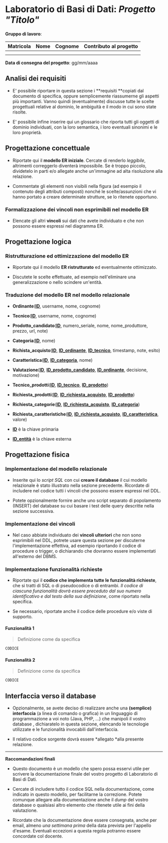 # Laboratorio di Basi di Dati:  *Progetto "Titolo"*

**Gruppo di lavoro**:

| Matricola | Nome | Cognome | Contributo al progetto |
|:---------:|:----:|:-------:|:----------------------:|
|           |      |         |                        |
|           |      |         |                        |

**Data di consegna del progetto**: gg/mm/aaaa

## Analisi dei requisiti

- E' possibile riportare in questa sezione i **requisiti **copiati dal documento di specifica, oppure semplicemente riassumerne gli aspetti più importanti.
  Vanno quindi (eventualmente) discusse tutte le scelte progettuali relative al dominio, le ambiguità e il modo in cui sono state risolte.

- E' possibile infine inserire qui un glossario che riporta tutti gli oggetti di dominio individuati, con la loro semantica, i loro eventuali sinonimi e le loro proprietà.

## Progettazione concettuale

- Riportate qui il **modello ER iniziale**. Cercate di renderlo *leggibile*, altrimenti correggerlo diventerà impossibile. Se è troppo piccolo, dividetelo in parti e/o allegate anche un'immagine ad alta risoluzione alla relazione.

- Commentate gli elementi non visibili nella figura (ad esempio il contenuto degli attributi composti) nonché le scelte/assunzioni che vi hanno portato a creare determinate strutture, se lo ritenete opportuno.

### Formalizzazione dei vincoli non esprimibili nel modello ER

- Elencate gli altri **vincoli** sui dati che avete individuato e che non possono essere espressi nel diagramma ER.

## Progettazione logica

### Ristrutturazione ed ottimizzazione del modello ER

- Riportate qui il modello **ER ristrutturato** ed eventualmente ottimizzato. 

- Discutete le scelte effettuate, ad esempio nell'eliminare una generalizzazione o nello scindere un'entità.

### Traduzione del modello ER nel modello relazionale

- **Ordinante**(**<ins>ID</ins>**, username, nome, cognome)
- **Tecnico**(**<ins>ID</ins>**, username, nome, cognome)
- **Prodotto_candidato**(**<ins>ID</ins>**, numero_seriale, nome, nome_produttore, prezzo, url, note)
- **Categoria**(**<ins>ID</ins>**, nome)
- **Richista_acquisto**(**<ins>ID</ins>**, **<ins>ID_ordinante</ins>**, **<ins>ID_tecnico</ins>**, timestamp, note, esito)
- **Caratteristica**(**<ins>ID</ins>**, **<ins>ID_categoria</ins>**, nome)
- **Valutazione**(**<ins>ID</ins>**, **<ins>ID_prodotto_candidato</ins>**, **<ins>ID_ordinante</ins>**, decisione, motivazione)
- **Tecnico_prodotti**(**<ins>ID</ins>**, **<ins>ID_tecnico</ins>**, **<ins>ID_prodotto</ins>**)
- **Richiesta_prodotti**(**<ins>ID</ins>**, **<ins>ID_richiesta_acquisto</ins>**, **<ins>ID_prodotto</ins>**)
- **Richiesta_categorie**(**<ins>ID</ins>**, **<ins>ID_richiesta_acquisto</ins>**, **<ins>ID_categoria</ins>**)
- **Richiesta_caratteristiche**(**<ins>ID</ins>**, **<ins>ID_richiesta_acquisto</ins>**, **<ins>ID_caratteristica</ins>**, valore)

- **<ins>ID</ins>** è la chiave primaria
- **<ins>ID_entità</ins>** è la chiave esterna

## Progettazione fisica

### Implementazione del modello relazionale

- Inserite qui lo *script SQL* con cui **creare il database** il cui modello relazionale è stato illustrato nella sezione precedente. Ricordate di includere nel codice tutti
  i vincoli che possono essere espressi nel DDL. 

- Potete opzionalmente fornire anche uno script separato di popolamento (INSERT) del database su cui basare i test delle query descritte nella sezione successiva.

### Implementazione dei vincoli

- Nel caso abbiate individuato dei **vincoli ulteriori** che non sono esprimibili nel DDL, potrete usare questa sezione per discuterne l'implementazione effettiva, ad esempio riportando il codice di procedure o trigger, o dichiarando che dovranno essere implementati all'esterno del DBMS.

### Implementazione funzionalità richieste

- Riportate qui il **codice che implementa tutte le funzionalità richieste**, che si tratti di SQL o di pseudocodice o di entrambi. *Il codice di ciascuna funzionalità dovrà essere preceduto dal suo numero identificativo e dal testo della sua definizione*, come riportato nella specifica.

- Se necessario, riportate anche il codice delle procedure e/o viste di supporto.

#### Funzionalità 1

> Definizione come da specifica

```sql
CODICE
```

#### Funzionalità 2

> Definizione come da specifica

```sql
CODICE
```

## Interfaccia verso il database

- Opzionalmente, se avete deciso di realizzare anche una **(semplice) interfaccia** (a linea di comando o grafica) in un linguaggio di programmazione a voi noto (Java, PHP, ...) che manipoli il vostro database , dichiaratelo in questa sezione, elencando
  le tecnologie utilizzate e le funzionalità invocabili dall'interfaccia. 

- Il relativo codice sorgente dovrà essere *allegato *alla presente relazione.

-----

**Raccomandazioni finali**

- Questo documento è un modello che spero possa esservi utile per scrivere la documentazione finale del vostro progetto di Laboratorio di Basi di Dati.

- Cercate di includere tutto il codice SQL nella documentazione, come indicato in questo modello, per facilitarne la correzione. Potete comunque allegare alla documentazione anche il *dump* del vostro database o qualsiasi altro elemento che ritenete utile ai fini della valutazione.

- Ricordate che la documentazione deve essere consegnata, anche per email, almeno *una settimana prima* della data prevista per l'appello d'esame. Eventuali eccezioni a questa regola potranno essere concordate col docente.
